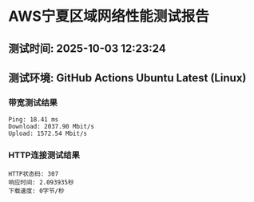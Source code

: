 # AWS宁夏区域网络性能测试报告
## 测试时间: 2025-10-03 12:23:24
## 测试环境: GitHub Actions Ubuntu Latest (Linux)

### 带宽测试结果
```
Ping: 18.41 ms
Download: 2037.90 Mbit/s
Upload: 1572.54 Mbit/s
```

### HTTP连接测试结果
```
HTTP状态码: 307
响应时间: 2.093935秒
下载速度: 0字节/秒
```

